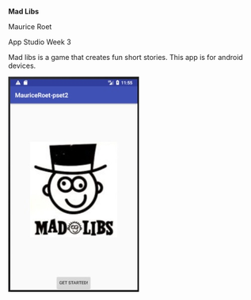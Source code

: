 **Mad Libs**

Maurice Roet

App Studio Week 3

Mad libs is a game that creates fun short stories. 
This app is for android devices.

![alt text](https://github.com/MKRoet/Doc/blob/master/Unit3.jpg)
